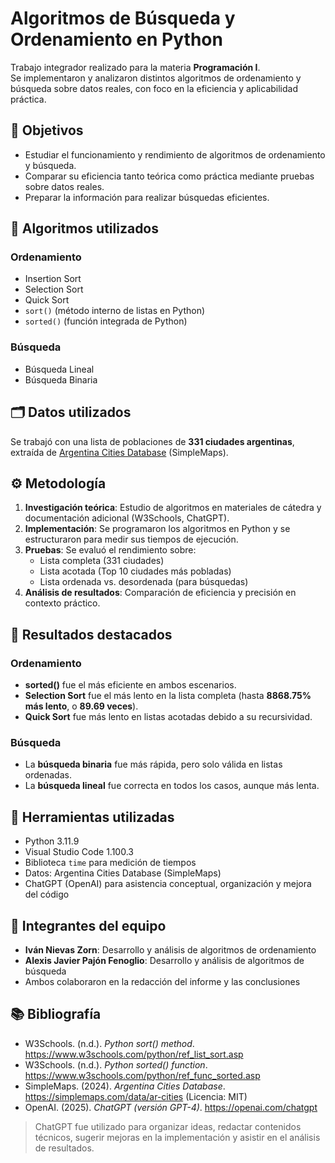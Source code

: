 # Algoritmos de Búsqueda y Ordenamiento en Python

Trabajo integrador realizado para la materia **Programación I**.  
Se implementaron y analizaron distintos algoritmos de ordenamiento y búsqueda sobre datos reales, con foco en la eficiencia y aplicabilidad práctica.

## 📌 Objetivos

- Estudiar el funcionamiento y rendimiento de algoritmos de ordenamiento y búsqueda.
- Comparar su eficiencia tanto teórica como práctica mediante pruebas sobre datos reales.
- Preparar la información para realizar búsquedas eficientes.

## 🧠 Algoritmos utilizados

### Ordenamiento
- Insertion Sort
- Selection Sort
- Quick Sort
- `sort()` (método interno de listas en Python)
- `sorted()` (función integrada de Python)

### Búsqueda
- Búsqueda Lineal
- Búsqueda Binaria

## 🗂️ Datos utilizados

Se trabajó con una lista de poblaciones de **331 ciudades argentinas**, extraída de [Argentina Cities Database](https://simplemaps.com/data/ar-cities) (SimpleMaps).

## ⚙️ Metodología

1. **Investigación teórica**: Estudio de algoritmos en materiales de cátedra y documentación adicional (W3Schools, ChatGPT).
2. **Implementación**: Se programaron los algoritmos en Python y se estructuraron para medir sus tiempos de ejecución.
3. **Pruebas**: Se evaluó el rendimiento sobre:
   - Lista completa (331 ciudades)
   - Lista acotada (Top 10 ciudades más pobladas)
   - Lista ordenada vs. desordenada (para búsquedas)
4. **Análisis de resultados**: Comparación de eficiencia y precisión en contexto práctico.

## 🧪 Resultados destacados

### Ordenamiento
- **sorted()** fue el más eficiente en ambos escenarios.
- **Selection Sort** fue el más lento en la lista completa (hasta **8868.75% más lento**, o **89.69 veces**).
- **Quick Sort** fue más lento en listas acotadas debido a su recursividad.

### Búsqueda
- La **búsqueda binaria** fue más rápida, pero solo válida en listas ordenadas.
- La **búsqueda lineal** fue correcta en todos los casos, aunque más lenta.

## 🧰 Herramientas utilizadas

- Python 3.11.9
- Visual Studio Code 1.100.3
- Biblioteca `time` para medición de tiempos
- Datos: Argentina Cities Database (SimpleMaps)
- ChatGPT (OpenAI) para asistencia conceptual, organización y mejora del código

## 👥 Integrantes del equipo

- **Iván Nievas Zorn**: Desarrollo y análisis de algoritmos de ordenamiento
- **Alexis Javier Pajón Fenoglio**: Desarrollo y análisis de algoritmos de búsqueda
- Ambos colaboraron en la redacción del informe y las conclusiones

## 📚 Bibliografía

- W3Schools. (n.d.). *Python sort() method*. https://www.w3schools.com/python/ref_list_sort.asp  
- W3Schools. (n.d.). *Python sorted() function*. https://www.w3schools.com/python/ref_func_sorted.asp  
- SimpleMaps. (2024). *Argentina Cities Database*. https://simplemaps.com/data/ar-cities (Licencia: MIT)  
- OpenAI. (2025). *ChatGPT (versión GPT-4)*. https://openai.com/chatgpt  

> ChatGPT fue utilizado para organizar ideas, redactar contenidos técnicos, sugerir mejoras en la implementación y asistir en el análisis de resultados.
